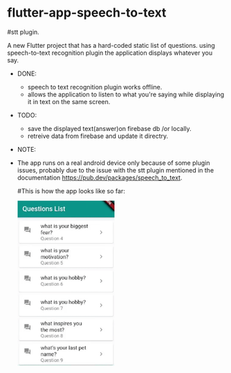 # flutter-app-speech-to-text
#stt plugin.

A new Flutter project that has a hard-coded static list of questions. using speech-to-text recognition plugin the application displays whatever you say. 

* DONE: 
  - speech to text recognition plugin works offline.
  - allows the application to listen to what you're saying while displaying it in text on the same screen.

* TODO:
  - save the displayed text(answer)on firebase db /or locally.
  - retreive data from firebase and update it directry.
  
* NOTE: 
- The app runs on a real android device only because of some plugin issues, probably due to the issue with the stt plugin mentioned in the documentation https://pub.dev/packages/speech_to_text.  

  #This is how the app looks like so far:

  <img src="app.gif" style="zoom:70%;" />
